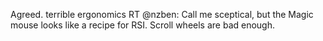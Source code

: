 <!--
id: 218312988
link: http://kevinisom.info/post/218312988/agreed-terrible-ergonomics-rt-nzben-call-me
slug: agreed-terrible-ergonomics-rt-nzben-call-me
date: Wed Oct 21 2009 08:14:53 GMT+1300 (NZDT)
raw: {"blog_name":"kevinisom","id":218312988,"post_url":"http://kevinisom.info/post/218312988/agreed-terrible-ergonomics-rt-nzben-call-me","slug":"agreed-terrible-ergonomics-rt-nzben-call-me","type":"text","date":"2009-10-20 19:14:53 GMT","timestamp":1256066093,"state":"published","format":"html","reblog_key":"aqQdtEUR","tags":[],"short_url":"http://tmblr.co/Zw68YyD0p4S","highlighted":[],"feed_item":"http://twitter.com/kev_nz/statuses/5024915300","from_feed_id":"650289","note_count":0,"title":null,"body":"<p>Agreed. terrible ergonomics RT @nzben: Call me sceptical, but the Magic mouse looks like a recipe for RSI. Scroll wheels are bad enough.</p>"}
publish: 2009-10-021
tags: 
title: null
-->


Agreed. terrible ergonomics RT @nzben: Call me sceptical, but the Magic
mouse looks like a recipe for RSI. Scroll wheels are bad enough.


